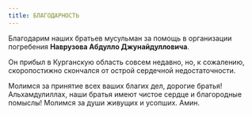 ```yaml
---
title: БЛАГОДАРНОСТЬ
---
```

Благодарим наших братьев мусульман за помощь в организации погребения **Наврузова Абдулло Джунайдулловича**. 

Он прибыл в Курганскую область совсем недавно, но, к сожалению, скоропостижно скончался от острой сердечной недостаточности. 

Молимся за принятие всех ваших благих дел, дорогие братья! Альхамдулиллах, наши братья имеют чистое сердце и благородные помыслы! 
Молимся за души живущих и усопших. Амин.
